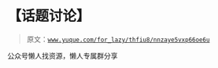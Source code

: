 # 【话题讨论】

> 原文：[`www.yuque.com/for_lazy/thfiu8/nnzaye5vxp66oe6u`](https://www.yuque.com/for_lazy/thfiu8/nnzaye5vxp66oe6u)

<ne-p id="ua1914456" data-lake-id="ua1914456"><ne-text id="udb9c076a">公众号懒人找资源，懒人专属群分享</ne-text></ne-p>
